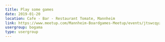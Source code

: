 ```yaml
---
title: Play some games
date: 2019-01-20
location: Cafe - Bar - Restaurant Tomate, Mannheim
link: https://www.meetup.com/Mannheim-Boardgames-Meetup/events/jtswcqyzcbbc/
usergroup: bogama
type: usergroup
---
```

